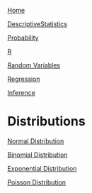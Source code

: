 [Home](Home.html)

[DescriptiveStatistics](DescriptiveStatistics.html)

[Probability](Probability.html)

[R](R.html)

[Random Variables](RandomVariables.html)

[Regression](Regression.html)

[Inference](Inference.html)

Distributions
====

[Normal Distribution](NormalDistribution.html)

[Binomial Distribution](BinomialDistribution.html)

[Exponential Distribution](ExponentialDistribution.html)

[Poisson Distribution](PoissonDistribution.html)
